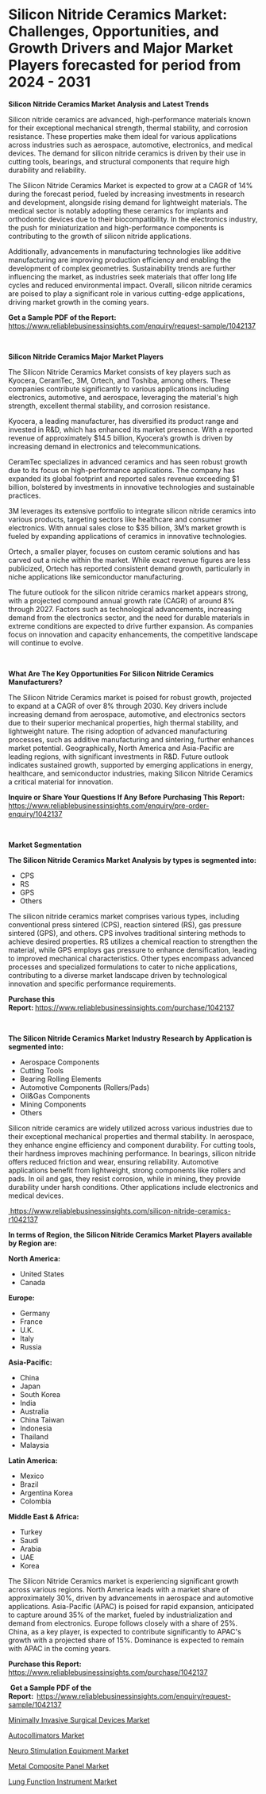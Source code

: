 <p><h1>Silicon Nitride Ceramics Market: Challenges, Opportunities, and Growth Drivers and Major Market Players forecasted for period from 2024 - 2031</h1></p><p><strong>Silicon Nitride Ceramics Market Analysis and Latest Trends</strong></p>
<p><p>Silicon nitride ceramics are advanced, high-performance materials known for their exceptional mechanical strength, thermal stability, and corrosion resistance. These properties make them ideal for various applications across industries such as aerospace, automotive, electronics, and medical devices. The demand for silicon nitride ceramics is driven by their use in cutting tools, bearings, and structural components that require high durability and reliability.</p><p>The Silicon Nitride Ceramics Market is expected to grow at a CAGR of 14% during the forecast period, fueled by increasing investments in research and development, alongside rising demand for lightweight materials. The medical sector is notably adopting these ceramics for implants and orthodontic devices due to their biocompatibility. In the electronics industry, the push for miniaturization and high-performance components is contributing to the growth of silicon nitride applications.</p><p>Additionally, advancements in manufacturing technologies like additive manufacturing are improving production efficiency and enabling the development of complex geometries. Sustainability trends are further influencing the market, as industries seek materials that offer long life cycles and reduced environmental impact. Overall, silicon nitride ceramics are poised to play a significant role in various cutting-edge applications, driving market growth in the coming years.</p></p>
<p><strong>Get a Sample PDF of the Report:&nbsp;</strong> <a href="https://www.reliablebusinessinsights.com/enquiry/request-sample/1042137?utm_campaign=84&utm_medium=2&utm_source=Github&utm_content=ia&utm_term=08112024&utm_id=silicon-nitride-ceramics">https://www.reliablebusinessinsights.com/enquiry/request-sample/1042137</a></p>
<p>&nbsp;</p>
<p><strong>Silicon Nitride Ceramics Major Market Players</strong></p>
<p><p>The Silicon Nitride Ceramics Market consists of key players such as Kyocera, CeramTec, 3M, Ortech, and Toshiba, among others. These companies contribute significantly to various applications including electronics, automotive, and aerospace, leveraging the material's high strength, excellent thermal stability, and corrosion resistance.</p><p>Kyocera, a leading manufacturer, has diversified its product range and invested in R&D, which has enhanced its market presence. With a reported revenue of approximately $14.5 billion, Kyocera’s growth is driven by increasing demand in electronics and telecommunications.</p><p>CeramTec specializes in advanced ceramics and has seen robust growth due to its focus on high-performance applications. The company has expanded its global footprint and reported sales revenue exceeding $1 billion, bolstered by investments in innovative technologies and sustainable practices.</p><p>3M leverages its extensive portfolio to integrate silicon nitride ceramics into various products, targeting sectors like healthcare and consumer electronics. With annual sales close to $35 billion, 3M’s market growth is fueled by expanding applications of ceramics in innovative technologies.</p><p>Ortech, a smaller player, focuses on custom ceramic solutions and has carved out a niche within the market. While exact revenue figures are less publicized, Ortech has reported consistent demand growth, particularly in niche applications like semiconductor manufacturing.</p><p>The future outlook for the silicon nitride ceramics market appears strong, with a projected compound annual growth rate (CAGR) of around 8% through 2027. Factors such as technological advancements, increasing demand from the electronics sector, and the need for durable materials in extreme conditions are expected to drive further expansion. As companies focus on innovation and capacity enhancements, the competitive landscape will continue to evolve.</p></p>
<p>&nbsp;</p>
<p><strong>What Are The Key Opportunities For Silicon Nitride Ceramics Manufacturers?</strong></p>
<p><p>The Silicon Nitride Ceramics market is poised for robust growth, projected to expand at a CAGR of over 8% through 2030. Key drivers include increasing demand from aerospace, automotive, and electronics sectors due to their superior mechanical properties, high thermal stability, and lightweight nature. The rising adoption of advanced manufacturing processes, such as additive manufacturing and sintering, further enhances market potential. Geographically, North America and Asia-Pacific are leading regions, with significant investments in R&D. Future outlook indicates sustained growth, supported by emerging applications in energy, healthcare, and semiconductor industries, making Silicon Nitride Ceramics a critical material for innovation.</p></p>
<p><strong>Inquire or Share Your Questions If Any Before Purchasing This Report:</strong> <a href="https://www.reliablebusinessinsights.com/enquiry/pre-order-enquiry/1042137?utm_campaign=84&utm_medium=2&utm_source=Github&utm_content=ia&utm_term=08112024&utm_id=silicon-nitride-ceramics">https://www.reliablebusinessinsights.com/enquiry/pre-order-enquiry/1042137</a></p>
<p>&nbsp;</p>
<p><strong>Market Segmentation</strong></p>
<p><strong>The Silicon Nitride Ceramics Market Analysis by types is segmented into:</strong></p>
<p><ul><li>CPS</li><li>RS</li><li>GPS</li><li>Others</li></ul></p>
<p><p>The silicon nitride ceramics market comprises various types, including conventional press sintered (CPS), reaction sintered (RS), gas pressure sintered (GPS), and others. CPS involves traditional sintering methods to achieve desired properties. RS utilizes a chemical reaction to strengthen the material, while GPS employs gas pressure to enhance densification, leading to improved mechanical characteristics. Other types encompass advanced processes and specialized formulations to cater to niche applications, contributing to a diverse market landscape driven by technological innovation and specific performance requirements.</p></p>
<p><strong>Purchase this Report:&nbsp;</strong><a href="https://www.reliablebusinessinsights.com/purchase/1042137?utm_campaign=84&utm_medium=2&utm_source=Github&utm_content=ia&utm_term=08112024&utm_id=silicon-nitride-ceramics">https://www.reliablebusinessinsights.com/purchase/1042137</a></p>
<p>&nbsp;</p>
<p><strong>The Silicon Nitride Ceramics Market Industry Research by Application is segmented into:</strong></p>
<p><ul><li>Aerospace Components</li><li>Cutting Tools</li><li>Bearing Rolling Elements</li><li>Automotive Components (Rollers/Pads)</li><li>Oil&Gas Components</li><li>Mining Components</li><li>Others</li></ul></p>
<p><p>Silicon nitride ceramics are widely utilized across various industries due to their exceptional mechanical properties and thermal stability. In aerospace, they enhance engine efficiency and component durability. For cutting tools, their hardness improves machining performance. In bearings, silicon nitride offers reduced friction and wear, ensuring reliability. Automotive applications benefit from lightweight, strong components like rollers and pads. In oil and gas, they resist corrosion, while in mining, they provide durability under harsh conditions. Other applications include electronics and medical devices.</p></p>
<p><a href="https://www.reliablebusinessinsights.com/silicon-nitride-ceramics-r1042137?utm_campaign=84&utm_medium=2&utm_source=Github&utm_content=ia&utm_term=08112024&utm_id=silicon-nitride-ceramics">&nbsp;https://www.reliablebusinessinsights.com/silicon-nitride-ceramics-r1042137</a></p>
<p><strong>In terms of Region, the Silicon Nitride Ceramics Market Players available by Region are:</strong></p>
<p>
    <p> <strong> North America: </strong>
        <ul>
            <li>United States</li>
            <li>Canada</li>
        </ul>
        </p> 
    <p> <strong> Europe: </strong>
        <ul>
            <li>Germany</li>
            <li>France</li>
            <li>U.K.</li>
            <li>Italy</li>
            <li>Russia</li>
        </ul>
        </p> 
    <p> <strong> Asia-Pacific: </strong>
        <ul>
            <li>China</li>
            <li>Japan</li>
            <li>South Korea</li>
            <li>India</li>
            <li>Australia</li>
            <li>China Taiwan</li>
            <li>Indonesia</li>
            <li>Thailand</li>
            <li>Malaysia</li>
        </ul>
        </p> 
    <p> <strong> Latin America: </strong>
        <ul>
            <li>Mexico</li>
            <li>Brazil</li>
            <li>Argentina Korea</li>
            <li>Colombia</li>
        </ul>
        </p> 
    <p> <strong> Middle East & Africa: </strong>
        <ul>
            <li>Turkey</li>
            <li>Saudi</li>
            <li>Arabia</li>
            <li>UAE</li>
            <li>Korea</li>
        </ul>
    </p>
    </p>
<p><p>The Silicon Nitride Ceramics market is experiencing significant growth across various regions. North America leads with a market share of approximately 30%, driven by advancements in aerospace and automotive applications. Asia-Pacific (APAC) is poised for rapid expansion, anticipated to capture around 35% of the market, fueled by industrialization and demand from electronics. Europe follows closely with a share of 25%. China, as a key player, is expected to contribute significantly to APAC's growth with a projected share of 15%. Dominance is expected to remain with APAC in the coming years.</p></p>
<p><strong>Purchase this Report: </strong><a href="https://www.reliablebusinessinsights.com/purchase/1042137?utm_campaign=84&utm_medium=2&utm_source=Github&utm_content=ia&utm_term=08112024&utm_id=silicon-nitride-ceramics">https://www.reliablebusinessinsights.com/purchase/1042137</a></p>
<p>&nbsp;<strong>Get a Sample PDF of the Report:&nbsp;&nbsp;</strong><a href="https://www.reliablebusinessinsights.com/enquiry/request-sample/1042137?utm_campaign=84&utm_medium=2&utm_source=Github&utm_content=ia&utm_term=08112024&utm_id=silicon-nitride-ceramics">https://www.reliablebusinessinsights.com/enquiry/request-sample/1042137</a></p>
<p><strong></strong></p>
<p><p><a href="https://issuu.com/reportprime-2/docs/minimally-invasive-surgical-devices_bcb61c943f3067?utm_campaign=84&utm_medium=2&utm_source=Github&utm_content=ia&utm_term=08112024&utm_id=silicon-nitride-ceramics">Minimally Invasive Surgical Devices Market</a></p><p><a href="https://github.com/akrenkthongy/Market-Research-Report-List-1/blob/main/autocollimators-market.md?utm_campaign=84&utm_medium=2&utm_source=Github&utm_content=ia&utm_term=08112024&utm_id=silicon-nitride-ceramics">Autocollimators Market</a></p><p><a href="https://issuu.com/reportprime-2/docs/neuro-stimulation-equipment-market-_e5648e211d338d?utm_campaign=84&utm_medium=2&utm_source=Github&utm_content=ia&utm_term=08112024&utm_id=silicon-nitride-ceramics">Neuro Stimulation Equipment Market</a></p><p><a href="https://github.com/MegiDuro586/Market-Research-Report-List-1/blob/main/metal-composite-panel-market.md?utm_campaign=84&utm_medium=2&utm_source=Github&utm_content=ia&utm_term=08112024&utm_id=silicon-nitride-ceramics">Metal Composite Panel Market</a></p><p><a href="https://issuu.com/reportprime-2/docs/lung-function-instrument-market-siz_8bc31a6ace1f7c?utm_campaign=84&utm_medium=2&utm_source=Github&utm_content=ia&utm_term=08112024&utm_id=silicon-nitride-ceramics">Lung Function Instrument Market</a></p></p>